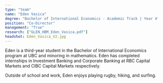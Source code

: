 ```yaml
---
type: "team"
name: "Eden Vasica"
degree: "Bachelor of International Economics - Academic Track | Year 4"
position: "Co-Director"
management: "True"
research: ["GLEN_HBM_Eden_Vasica.pdf"]
headshot: Eden_Vasica_V2.jpg
---
```


Eden is a third-year student in the Bachelor of International Economics program at UBC and minoring in mathematics. Eden has completed internships in Investment Banking and Corporate Banking at RBC Capital Markets and CIBC Capital Markets respectively.  

Outside of school and work, Eden enjoys playing rugby, hiking, and surfing.
